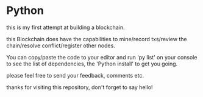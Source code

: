 # Python

this is my first attempt at building a blockchain. 

this Blockchain does have the capabilities to mine/record txs/review the chain/resolve conflict/register other nodes. 

You can copy/paste the code to your editor and run 'py list' on your console to see the list of dependencies, the 'Python install' to get you going. 

please feel free to send your feedback, comments etc. 

thanks for visiting this repository, don't forget to say hello! 
